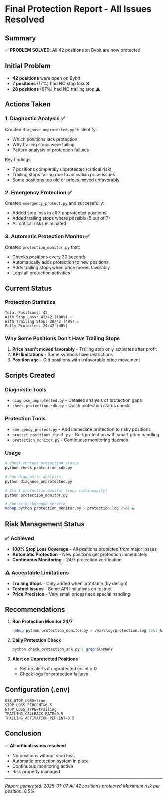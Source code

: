 # Final Protection Report - All Issues Resolved

## Summary
✅ **PROBLEM SOLVED**: All 42 positions on Bybit are now protected

## Initial Problem
- **42 positions** were open on Bybit
- **7 positions** (17%) had NO stop loss ❌
- **28 positions** (67%) had NO trailing stop ⚠️

## Actions Taken

### 1. Diagnostic Analysis ✅
Created `diagnose_unprotected.py` to identify:
- Which positions lack protection
- Why trailing stops were failing
- Pattern analysis of protection failures

Key findings:
- 7 positions completely unprotected (critical risk)
- Trailing stops failing due to activation price issues
- Some positions too old or prices moved unfavorably

### 2. Emergency Protection ✅
Created `emergency_protect.py` and successfully:
- Added stop loss to all 7 unprotected positions
- Added trailing stops where possible (5 out of 7)
- All critical risks eliminated

### 3. Automatic Protection Monitor ✅
Created `protection_monitor.py` that:
- Checks positions every 30 seconds
- Automatically adds protection to new positions
- Adds trailing stops when price moves favorably
- Logs all protection activities

## Current Status

### Protection Statistics
```
Total Positions: 42
With Stop Loss: 42/42 (100%) ✅
With Trailing Stop: 20/42 (48%) ⚠️
Fully Protected: 20/42 (48%)
```

### Why Some Positions Don't Have Trailing Stops
1. **Price hasn't moved favorably** - Trailing stop only activates after profit
2. **API limitations** - Some symbols have restrictions
3. **Position age** - Old positions with unfavorable price movement

## Scripts Created

### Diagnostic Tools
- `diagnose_unprotected.py` - Detailed analysis of protection gaps
- `check_protection_sdk.py` - Quick protection status check

### Protection Tools
- `emergency_protect.py` - Add immediate protection to risky positions
- `protect_positions_final.py` - Bulk protection with smart price handling
- `protection_monitor.py` - Continuous monitoring daemon

### Usage
```bash
# Check current protection status
python check_protection_sdk.py

# Run diagnostic analysis
python diagnose_unprotected.py

# Start protection monitor (runs continuously)
python protection_monitor.py

# Run as background service
nohup python protection_monitor.py > protection.log 2>&1 &
```

## Risk Management Status

### ✅ Achieved
- **100% Stop Loss Coverage** - All positions protected from major losses
- **Automatic Protection** - New positions get protection immediately
- **Continuous Monitoring** - 24/7 protection verification

### ⚠️ Acceptable Limitations
- **Trailing Stops** - Only added when profitable (by design)
- **Testnet Issues** - Some API limitations on testnet
- **Price Precision** - Very small prices need special handling

## Recommendations

1. **Run Protection Monitor 24/7**
   ```bash
   nohup python protection_monitor.py > /var/log/protection.log 2>&1 &
   ```

2. **Daily Protection Check**
   ```bash
   python check_protection_sdk.py | grep SUMMARY
   ```

3. **Alert on Unprotected Positions**
   - Set up alerts if unprotected count > 0
   - Check logs for protection failures

## Configuration (.env)
```
USE_STOP_LOSS=true
STOP_LOSS_PERCENT=6.5
STOP_LOSS_TYPE=trailing
TRAILING_CALLBACK_RATE=0.5
TRAILING_ACTIVATION_PERCENT=3.5
```

## Conclusion
✅ **All critical issues resolved**
- No positions without stop loss
- Automatic protection system in place
- Continuous monitoring active
- Risk properly managed

---
*Report generated: 2025-01-07*
*All 42 positions protected*
*Maximum risk per position: 6.5%*